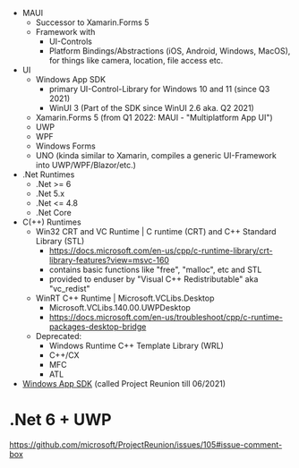 - MAUI
  - Successor to Xamarin.Forms 5
  - Framework with
    - UI-Controls
    - Platform Bindings/Abstractions (iOS, Android, Windows, MacOS), for things like camera, location, file access etc.
- UI
  - Windows App SDK
    - primary UI-Control-Library for Windows 10 and 11 (since Q3 2021)
    - WinUI 3 (Part of the SDK since WinUI 2.6 aka. Q2 2021)
  - Xamarin.Forms 5 (from Q1 2022: MAUI - "Multiplatform App UI")
  - UWP
  - WPF
  - Windows Forms
  - UNO (kinda similar to Xamarin, compiles a generic UI-Framework into UWP/WPF/Blazor/etc.)
- .Net Runtimes
  - .Net >= 6
  - .Net 5.x
  - .Net <= 4.8
  - .Net Core
- C(++) Runtimes
  - Win32 CRT and VC Runtime | C runtime (CRT) and C++ Standard Library (STL)
    - https://docs.microsoft.com/en-us/cpp/c-runtime-library/crt-library-features?view=msvc-160
    - contains basic functions like "free", "malloc", etc and STL 
    - provided to enduser by "Visual C++ Redistributable" aka "vc_redist"
  - WinRT C++ Runtime | Microsoft.VCLibs.Desktop
    - Microsoft.VCLibs.140.00.UWPDesktop
    - https://docs.microsoft.com/en-us/troubleshoot/cpp/c-runtime-packages-desktop-bridge
  - Deprecated:
    - Windows Runtime C++ Template Library (WRL)
    - C++/CX
    - MFC
    - ATL
- [Windows App SDK](https://github.com/microsoft/WindowsAppSDK) (called Project Reunion till 06/2021)

# .Net 6 + UWP
https://github.com/microsoft/ProjectReunion/issues/105#issue-comment-box
